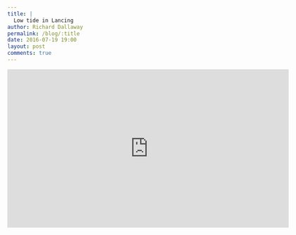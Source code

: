 ```yaml
---
title: |
  Low tide in Lancing
author: Richard Dallaway
permalink: /blog/:title
date: 2016-07-19 19:00
layout: post
comments: true
---
```


<iframe src="https://player.vimeo.com/video/176045233" width="640" height="360" frameborder="0" webkitallowfullscreen mozallowfullscreen allowfullscreen></iframe>

